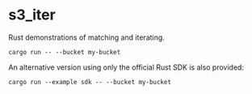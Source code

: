 # s3_iter

Rust demonstrations of matching and iterating.

```
cargo run -- --bucket my-bucket
```

An alternative version using only the official Rust SDK is also provided:

```
cargo run --example sdk -- --bucket my-bucket
```